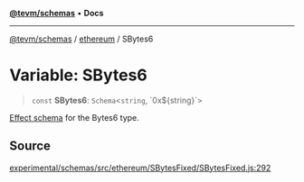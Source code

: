 [**@tevm/schemas**](../../README.md) • **Docs**

***

[@tevm/schemas](../../modules.md) / [ethereum](../README.md) / SBytes6

# Variable: SBytes6

> `const` **SBytes6**: `Schema`\<`string`, \`0x$\{string\}\`\>

[Effect schema](https://github.com/Effect-TS/schema) for the Bytes6 type.

## Source

[experimental/schemas/src/ethereum/SBytesFixed/SBytesFixed.js:292](https://github.com/evmts/tevm-monorepo/blob/main/experimental/schemas/src/ethereum/SBytesFixed/SBytesFixed.js#L292)
